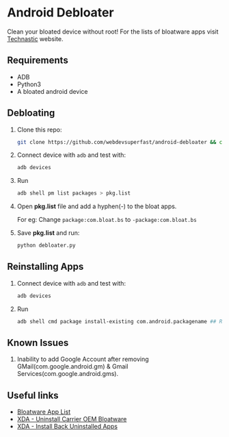 # Android Debloater

Clean your bloated device without root! For the lists of bloatware apps visit [Technastic](https://technastic.com/vivo-bloatware-preinstalled-apps-list/) website.

## Requirements

- ADB
- Python3
- A bloated android device

## Debloating

1. Clone this repo:
   ```bash
   git clone https://github.com/webdevsuperfast/android-debloater && cd android-debloater
   ```
2. Connect device with `adb` and test with:
   ```bash
   adb devices
   ```
3. Run 
   ```bash
   adb shell pm list packages > pkg.list
   ```
5. Open **pkg.list** file and add a hyphen(-) to the bloat apps.
   
   For eg:
   Change
   `package:com.bloat.bs`
   to
   `-package:com.bloat.bs`
6. Save **pkg.list** and run:
   ```bash
   python debloater.py
   ```

## Reinstalling Apps

1. Connect device with `adb` and test with:
   ```bash
   adb devices
   ```
2. Run
   ```bash
   adb shell cmd package install-existing com.android.packagename ## Replace packagename to the package name you wish to restore.
   ```
## Known Issues

1. Inability to add Google Account after removing GMail(com.google.android.gm) & Gmail Services(com.google.android.gms).

## Useful links

* [Bloatware App List](https://technastic.com/vivo-bloatware-preinstalled-apps-list/)
* [XDA - Uninstall Carrier OEM Bloatware](https://www.xda-developers.com/uninstall-carrier-oem-bloatware-without-root-access/)
* [XDA - Install Back Uninstalled Apps](https://forum.xda-developers.com/t/how-to-get-install-back-uninstalled-apps-apks-with-adb.3894235/)